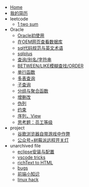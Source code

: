 * [Home](doc/README)
* [我的简历](doc/unfiled/resume)
* leetcode
    * [1 two sum](doc/leetcode/001)
* Oracle
    * [Oracle初使用](doc/oracle/initOracle)
    * [在OEM网页查看数据库](doc/oracle/OEM)
    * [sql代码规范与英文术语](doc/oracle/sql-style)
    * [sqlplus](doc/oracle/sqlplus)
    * [查询/别名/字符串](doc/oracle/query)
    * [BETWEEN/LIKE模糊查找/ORDER](doc/oracle/like)
    * [单行函数](doc/oracle/func)
    * [多表查询](doc/oracle/multi-table)
    * [子查询](doc/oracle/subquery)
    * [分组与聚合函数](doc/oracle/group)
    * [增删改](doc/oracle/update)
    * [伪列](doc/oracle/rownum)
    * [约束](doc/oracle/constraint)
    * [序列，View](doc/oracle/view-seq)
    * [思考题：员工等级](doc/oracle/hierarchical)
* project
    * [谷歌浏览器自带游戏中作弊](doc/project/chrome-game-cheat)
    * [公众号+树莓派远程开关灯](doc/project/rpi-gpio)
* unarchived file
    * [eclipse安装与配置](doc/unfiled/eclipse)
    * [vscode tricks](doc/unfiled/vscode)
    * [richText to HTML](doc/unfiled/paste.html)
    * [bugs](doc/unfiled/bugs.md)
    * [前端小知识](doc/unfiled/frontend.md)
    * [linux hack](doc/unfiled/linux.md)